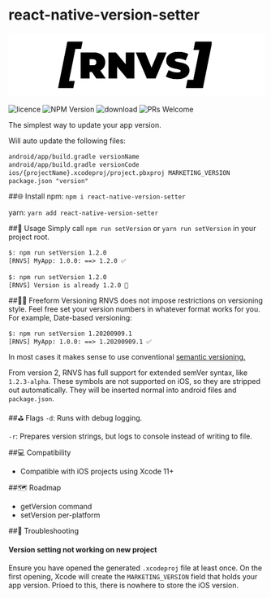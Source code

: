 # react-native-version-setter
![](./rnvs.png)

![licence](https://img.shields.io/npm/l/react-native-version-setter?style=flat-square)
![NPM Version](https://img.shields.io/npm/v/react-native-version-setter?style=flat-square)
![download](https://img.shields.io/npm/dt/react-native-version-setter?style=flat-square)
![PRs Welcome](https://img.shields.io/badge/PRs-Welcome-gree?&style=flat-square)

The simplest way to update your app version.

Will auto update the following files:
```
android/app/build.gradle versionName
android/app/build.gradle versionCode
ios/{projectName}.xcodeproj/project.pbxproj MARKETING_VERSION
package.json "version"
```

##🌐 Install
npm: ```npm i react-native-version-setter```

yarn: ```yarn add react-native-version-setter```

##🚀 Usage
Simply call `npm run setVersion` or `yarn run setVersion` in your project root.

```
$: npm run setVersion 1.2.0
[RNVS] MyApp: 1.0.0: ==> 1.2.0 ✅ 

$: npm run setVersion 1.2.0
[RNVS] Version is already 1.2.0 🛑
```

##👩‍💻 Freeform Versioning
RNVS does not impose restrictions on versioning style. 
Feel free set your version numbers in whatever format works for you. For example, Date-based versioning:
```
$: npm run setVersion 1.20200909.1
[RNVS] MyApp: 1.0.0: ==> 1.20200909.1 ✅ 
```

In most cases it makes sense to use conventional [semantic versioning.](https://semver.org/spec/v2.0.0.html)

From version 2, RNVS has full support for extended semVer syntax, like `1.2.3-alpha`. These symbols are not supported on iOS, 
so they are stripped out automatically. They will be inserted normal into android files and `package.json`. 

##⛳ Flags 
`-d`: Runs with debug logging.

`-r`: Prepares version strings, but logs to console instead of writing to file. 

##💻 Compatibility
- Compatible with iOS projects using Xcode 11+

##🗺️ Roadmap
- getVersion command
- setVersion per-platform 

##👋 Troubleshooting
#### Version setting not working on new project
Ensure you have opened the generated `.xcodeproj` file at least once. On the first opening, Xcode will create the
`MARKETING_VERSION` field that holds your app version. Prioed to this, there is nowhere to store the iOS version.

